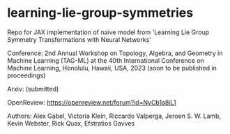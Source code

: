 # learning-lie-group-symmetries
Repo for JAX implementation of naive model from 'Learning Lie Group Symmetry Transformations with Neural Networks'

Conference: 2nd Annual Workshop on Topology, Algebra, and Geometry in Machine Learning (TAG-ML) at the 40th International Conference on Machine Learning, Honolulu, Hawaii, USA, 2023 (soon to be published in proceedings)

Arxiv: (submitted)

OpenReview: https://openreview.net/forum?id=NyCb1a8iL1

Authors: Alex Gabel, Victoria Klein, Riccardo Valperga, Jeroen S. W. Lamb, Kevin Webster, Rick Quax, Efstratios Gavves
